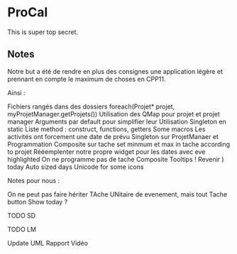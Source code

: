 # ProCal

This is super top secret.

## Notes

Notre but a été de rendre en plus des consignes une application légère et prennant en compte le maximum de choses en CPP11.

Ainsi :

Fichiers rangés dans des dossiers
foreach(Projet* projet, myProjetManager.getProjets())
Utilisation des QMap pour projet et projet manager
Arguments par default pour simplifier leur Utilisation
Singleton en static
Liste method : construct, functions, getters
Some macros
Les activités ont forcement une date de prévu
Singleton sur ProjetManaer et Programmation
Composite sur tache
set minmum et max in tache according to projet
Rééemplenter notre propre widget pour les dates avec eve highlighted
On ne programme pas de tache Composite
Tooltips !
Revenir ) today
Auto sized days
Unicode for some icons

Notes pour nous :

On ne peut pas faire hériter TAche UNitaire de evenement, mais tout Tache
button Show today ?


TODO SD


TODO LM

Update UML
Rapport
Vidéo
